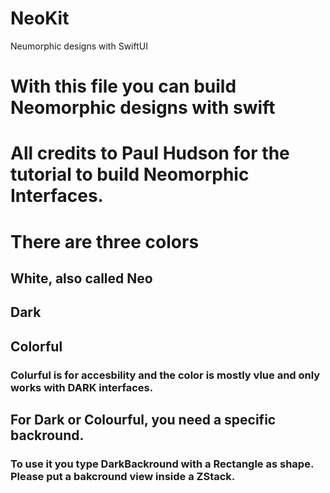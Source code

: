 # NeoKit
Neumorphic designs with SwiftUI

# With this file you can build Neomorphic designs with swift

# All credits to Paul Hudson for the tutorial to build Neomorphic Interfaces.


# There are three colors

## White, also called Neo


## Dark


## Colorful
### Colurful is for accesbility and the color is mostly vlue and only works with DARK interfaces.


## For Dark or Colourful, you need a specific backround.
### To use it you type DarkBackround with a Rectangle as shape. Please put a bakcround view inside a ZStack. 

